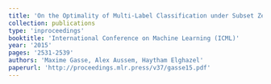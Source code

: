```yaml
---
title: 'On the Optimality of Multi-Label Classification under Subset Zero-One Loss for Distributions Satisfying the Composition Property'
collection: publications
type: 'inproceedings'
booktitle: 'International Conference on Machine Learning (ICML)'
year: '2015'
pages: '2531-2539'
authors: 'Maxime Gasse, Alex Aussem, Haytham Elghazel'
paperurl: 'http://proceedings.mlr.press/v37/gasse15.pdf'
---
```


